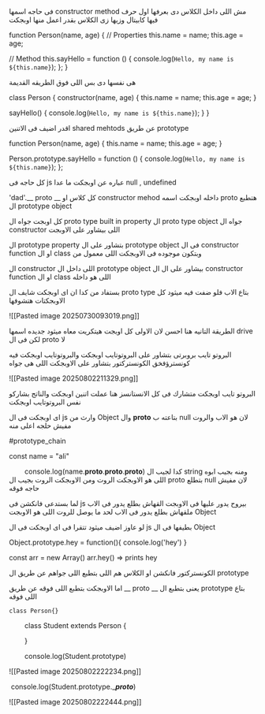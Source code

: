 فى حاجه اسمها constructor method 
مش اللى داخل الكلاس 
دى بعرفها اول حرف فيها كابيتال وزيها زى الكلاس بقدر اعمل منها اوبجكت 

function Person(name, age) {
  // Properties
  this.name = name;
  this.age = age;

  // Method
  this.sayHello = function () {
    console.log(`Hello, my name is ${this.name}`);
  };
}


هى نفسها دى بس اللى فوق الطريقه القديمة 

class Person {
  constructor(name, age) {
    this.name = name;
    this.age = age;
  }

  sayHello() {
    console.log(`Hello, my name is ${this.name}`);
  }
}


اقدر اضيف فى الاتنين shared mehtods عن طريق prototype 

function Person(name, age) {
  this.name = name;
  this.age = age;
}



Person.prototype.sayHello = function () {
  console.log(`Hello, my name is ${this.name}`);
};


كل حاجه فى js عباره عن اوبجكت ما عدا null , undefined 

'dad'.__ proto __ 
كل كلاس او constructor mehod داخله اوبجكت اسمه  proto
هتطبع ال prototype object

كل اوبجت جواه ال    proto type built in  property 
ال proto type object جواه ال constructor اللى بيشاور على الاوبجت 

ال prototype property بتشاور على ال prototype object فى ال constructor function او ال class وبتكون موجوده فى الاوبجكت اللى معمول من 

ال constructor اللى داخل ال prototype object بيشاور على ال ال constructor function او ال class اللى هو داخله 

بستفاد من كدا ان اى اوبجكت شايف ال proto type بتاع الاب فلو ضفت فيه ميثود كل الاوبجكتات هتشوفها 

![[Pasted image 20250730093019.png]]

الطريقة التانيه هنا احسن لان الاولى كل اوبجت هيتكريت معاه ميثود جديده اسمها drive لكن فى ال proto لا 

البروتو تايب بروبرتى بتشاور على البروتوتايب اوبجكت والبروتوتايب اوبجكت فيه كونسترؤفخق الكونستركتور بتشاور على الاوبجكت اللى هى جواه 

![[Pasted image 20250802211329.png]]

البروتو تايب اوبجكت متشارك فى كل الانستانسز 
هنا عملت اتنين اوبجكت والناتج بشاركو نفس البروتوتايب اوبجكت 

اى اوبجكت فى ال js وارث من  Object وال __proto__ بتاعته ب null لان هو الاب والروت مفيش حلجه اعلى منه 

#prototype_chain 

const name = "ali"

        console.log(name.__proto__.__proto__.__proto__)
كدا لجيب ال string ومنه بجيب ابوه اللى هو الاوبجكت الروت ومن الاوبجكت الروت بجيب ال proto بتطلع null لان مفيش حاجه فوقه 

لما بستدعى فانكشن فى js بيروح يدور عليها فى الاوبجت القهاش بطلع يدور فى الاب ملقهاش بطلع يدور فى الاب لحد ما يوصل للروت اللى هو الاوبجت Object 

لو عاوز اضيف ميثود تتقرا فى اى اوبجكت فى ال js بطيفها فى ال Object 

Object.prototype.hey = function(){
	console.log('hey') 
}

const arr = new Array()
arr.hey() => prints hey 


الكونستركتور فانكشن او الكلاس هم اللى بتطبع اللى جواهم عن طريق ال prototype 

اما الاوبجكت بتطبع اللى فوقه عن طريق __ proto __ يعنى بتطبع ال prototype بتاع اللى فوقه 



	class Person{}

        class Student extends Person {

        }

        console.log(Student.prototype)

![[Pasted image 20250802222234.png]]

 console.log(Student.prototype.____proto___)

![[Pasted image 20250802222444.png]]



